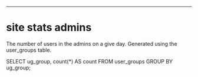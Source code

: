 - - -
site stats admins
====================

The number of users in the admins on a give day.
Generated using the user_groups table.

SELECT ug_group, count(*) AS count FROM user_groups GROUP BY ug_group;